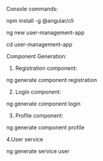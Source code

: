 Console commands:


npm install -g @angular/cli


ng new user-management-app

cd user-management-app


Component Generation:

1. Registration component:

ng generate component registration


2. Login component:

ng generate component login


3. Profile component:

ng generate component profile


4.User service

ng generate service user

